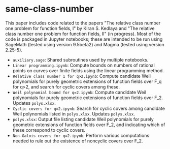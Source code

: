# same-class-number
This paper includes code related to the papers "The relative class number one problem for function fields, I" by Kiran S. Kedlaya and "The relative class number one problem for function fields, II" (in progress). Most of the code is packaged in Jupyter notebooks; these are intended to be run using SageMath (tested using version 9.5beta2) and Magma (tested using version 2.25-5).

- `auxiliary.sage`: Shared subroutines used by multiple notebooks.
- `Linear programming.ipynb`: Compute bounds on numbers of rational points on curves over finite fields using the linear programming method.
- `Relative class number 1 for q>2.ipynb`: Compute candidate Weil polynomials for purely geometric extensions of function fields over F_q for q>2, and search for cyclic covers among these.
- `Weil polynomial bound for q=2.ipynb`: Compute candidate Weil polynomials for purely geometric extensions of function fields over F_2. Updates `polys.xlsx`.
- `Cyclic covers for q=2.ipynb`: Search for cyclic covers among candidate Weil polynomials listed in `polys.xlsx`. Updates `polys.xlsx`.
- `polys.xlsx`: Output file listing candidate Weil polynomials for purely geometric extensions of function fields over F_2, and indicating which of these correspond to cyclic covers.
- `Non-Galois covers for q=2.ipynb`: Perform various computations needed to rule out the existence of noncyclic covers over F_2.
